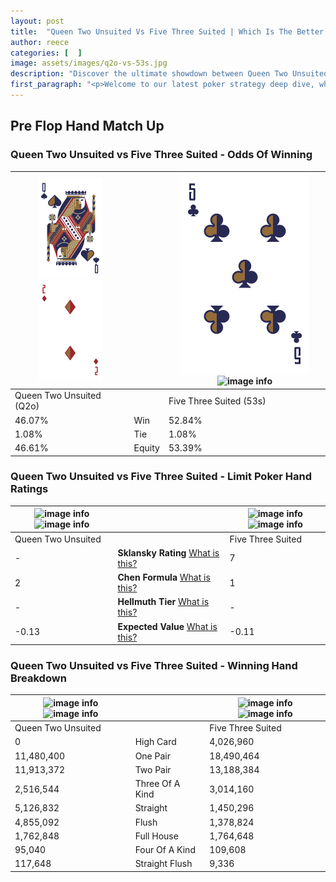 ```yaml
---
layout: post
title:  "Queen Two Unsuited Vs Five Three Suited | Which Is The Better Hand In Poker? A Complete Guide"
author: reece
categories: [  ]
image: assets/images/q2o-vs-53s.jpg
description: "Discover the ultimate showdown between Queen Two Unsuited and Five Three Suited in poker! Uncover the odds, strategies, and scenarios where one hand triumphs over the other. Get ready to up your poker game with this thrilling analysis."
first_paragraph: "<p>Welcome to our latest poker strategy deep dive, where we're pitting two distinct hands against each other in a high-stakes showdown: Queen Two Unsuited vs Five Three Suited.</p><p>In the dynamic world of poker, every decision counts, and knowing which hand holds the upper hand is key to your success at the table.</p><p>In this article, we'll dissect these two hands, explore the scenarios where one dominates the other, and equip you with the knowledge to make strategic choices that can tip the odds in your favor.</p><p>Get ready to unravel the intriguing dynamics of these poker hands and elevate your game to new heights.</p>"
---
```




[comment]: # (sp0)

## Pre Flop Hand Match Up

<div class="table hand-ratings" markdown="1"> 



### Queen Two Unsuited vs Five Three Suited - Odds Of Winning


    
| ![image info](assets/images/hand1/Q.png) ![image info](assets/images/hand1/2o.png) |  | ![image info](assets/images/hand2/5.png) ![image info](assets/images/hand2/3s.png) |
| -------- | -------- | -------- |
| Queen Two Unsuited (Q2o) |  | Five Three Suited (53s) |
| 46.07% | Win | 52.84% |
| 1.08% | Tie | 1.08% |
| 46.61% | Equity | 53.39% |




[comment]: # (sp1)



### Queen Two Unsuited vs Five Three Suited - Limit Poker Hand Ratings


    
| ![image info](https://www.riverpairs.com/assets/images/hand1/Q.png) ![image info](https://www.riverpairs.com/assets/images/hand1/2o.png) |  | ![image info](https://www.riverpairs.com/assets/images/hand2/5.png) ![image info](https://www.riverpairs.com/assets/images/hand2/3s.png) |
| -------- | -------- | -------- |
| Queen Two Unsuited |  | Five Three Suited |
| - | **Sklansky Rating** [What is this?](/sklansky-rating-explained) | 7 |
| 2 | **Chen Formula** [What is this?](/chen-formula-explained) | 1 |
| - | **Hellmuth Tier** [What is this?](/Hellmuth-tier-explained) | - |
| -0.13 | **Expected Value** [What is this?](/expected-value-explained) | -0.11 |




[comment]: # (sp2)



### Queen Two Unsuited vs Five Three Suited - Winning Hand Breakdown


    
| ![image info](https://www.riverpairs.com/assets/images/hand1/Q.png) ![image info](https://www.riverpairs.com/assets/images/hand1/2o.png) |  | ![image info](https://www.riverpairs.com/assets/images/hand2/5.png) ![image info](https://www.riverpairs.com/assets/images/hand2/3s.png) |
| -------- | -------- | -------- |
| Queen Two Unsuited |  | Five Three Suited |
| 0 | High Card | 4,026,960 |
| 11,480,400 | One Pair | 18,490,464 |
| 11,913,372 | Two Pair | 13,188,384 |
| 2,516,544 | Three Of A Kind | 3,014,160 |
| 5,126,832 | Straight | 1,450,296 |
| 4,855,092 | Flush | 1,378,824 |
| 1,762,848 | Full House | 1,764,648 |
| 95,040 | Four Of A Kind | 109,608 |
| 117,648 | Straight Flush | 9,336 |




[comment]: # (sp3)



</div>

[comment]: # (sp4)



[comment]: # (sp5)

